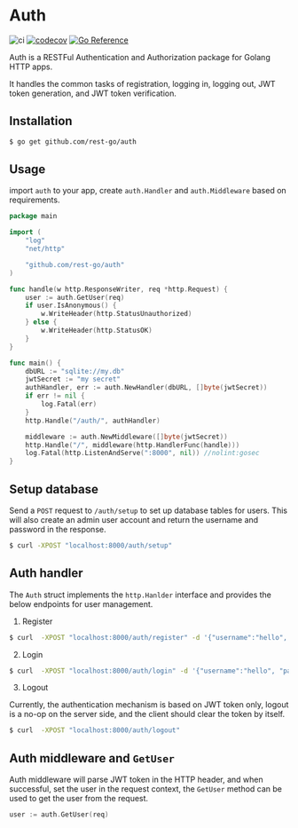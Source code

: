 # Auth

![ci](https://github.com/rest-go/auth/actions/workflows/ci.yml/badge.svg)
[![codecov](https://codecov.io/gh/rest-go/auth/branch/main/graph/badge.svg?token=T38FWXMVY1)](https://codecov.io/gh/rest-go/auth)
[![Go Reference](https://pkg.go.dev/badge/github.com/rest-go/auth.svg)](https://pkg.go.dev/github.com/rest-go/auth)


Auth is a RESTFul Authentication and Authorization package for Golang HTTP apps.

It handles the common tasks of registration, logging in, logging out, JWT token generation, and JWT token verification.

## Installation

```bash
$ go get github.com/rest-go/auth
```

## Usage
import `auth` to your app, create `auth.Handler` and `auth.Middleware` based on requirements.
``` go
package main

import (
	"log"
	"net/http"

	"github.com/rest-go/auth"
)

func handle(w http.ResponseWriter, req *http.Request) {
	user := auth.GetUser(req)
	if user.IsAnonymous() {
		w.WriteHeader(http.StatusUnauthorized)
	} else {
		w.WriteHeader(http.StatusOK)
	}
}

func main() {
	dbURL := "sqlite://my.db"
	jwtSecret := "my secret"
	authHandler, err := auth.NewHandler(dbURL, []byte(jwtSecret))
	if err != nil {
		log.Fatal(err)
	}
	http.Handle("/auth/", authHandler)

	middleware := auth.NewMiddleware([]byte(jwtSecret))
	http.Handle("/", middleware(http.HandlerFunc(handle)))
	log.Fatal(http.ListenAndServe(":8000", nil)) //nolint:gosec
}
```

## Setup database

Send a `POST` request to `/auth/setup` to set up database tables for users. This
will also create an admin user account and return the username and password in
the response.

```bash
$ curl -XPOST "localhost:8000/auth/setup"
```

## Auth handler

The `Auth` struct implements the `http.Hanlder` interface and provides the below endpoints for user management.

1. Register

```bash
$ curl  -XPOST "localhost:8000/auth/register" -d '{"username":"hello", "password": "world"}'
```

2. Login

```bash
$ curl  -XPOST "localhost:8000/auth/login" -d '{"username":"hello", "password": "world"}'
```

3. Logout

Currently, the authentication mechanism is based on JWT token only, logout is a no-op on the
server side, and the client should clear the token by itself.

```bash
$ curl  -XPOST "localhost:8000/auth/logout"
```

## Auth middleware and `GetUser`

Auth middleware will parse JWT token in the HTTP header, and when successful,
set the user in the request context, the `GetUser` method can be used to get the
user from the request.

``` go
user := auth.GetUser(req)
```

